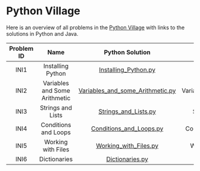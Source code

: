 # Python Village
Here is an overview of all problems in the [Python Village](https://rosalind.info/problems/list-view/?location=python-village "Python Village") with links to the solutions in Python and Java.

| Problem ID | Name | Python Solution | Java Solution |
| :-----------: | :----: | :-------------: | :-------------: |
| INI1 | Installing Python | [Installing_Python.py](https://github.com/Kazouha/Rosalind/blob/63519e546881766bbe6e5c11440637db40b36909/Python_Village/Python/Installing_Python.py) | -- |
| INI2 | Variables and Some Arithmetic  | [Variables_and_some_Arithmetic.py](https://github.com/Kazouha/Rosalind/blob/9079418e46e625e5b62b7dd56929adffbc81e9d4/Python_Village/Python/Variables_and_some_Arithmetic.py) | VariablesAndArithmetic.java |
| INI3 | Strings and Lists | [Strings_and_Lists.py](https://github.com/Kazouha/Rosalind/blob/47ac17b342b95a52a91001fd5ff782763fc3b4a1/Python_Village/Python/Strings_and_Lists.py) | StringsAndLists.java |
| INI4 | Conditions and Loops | [Conditions_and_Loops.py](https://github.com/Kazouha/Rosalind/blob/440ffb60840b8d6a9d3153de4ff3df093bc04a9d/Python_Village/Python/Conditions_and_Loops.py) | ConditionsAndLoops.java|
| INI5 | Working with Files | [Working_with_Files.py](https://github.com/Kazouha/Rosalind/blob/440ffb60840b8d6a9d3153de4ff3df093bc04a9d/Python_Village/Python/Working_with_Files.py) | WorkingWithFiles.java |
| INI6 | Dictionaries | [Dictionaries.py](https://github.com/Kazouha/Rosalind/blob/ec83fc663ca43e85e110f38789317136b4f4f9ff/Python_Village/Python/Dictionaries.py) | Dictionaries.java
